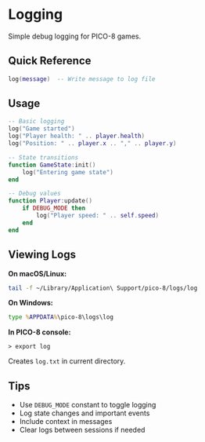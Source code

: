 # Logging

Simple debug logging for PICO-8 games.

## Quick Reference

```lua
log(message)  -- Write message to log file
```

## Usage

```lua
-- Basic logging
log("Game started")
log("Player health: " .. player.health)
log("Position: " .. player.x .. "," .. player.y)

-- State transitions
function GameState:init()
    log("Entering game state")
end

-- Debug values
function Player:update()
    if DEBUG_MODE then
        log("Player speed: " .. self.speed)
    end
end
```

## Viewing Logs

**On macOS/Linux:**
```bash
tail -f ~/Library/Application\ Support/pico-8/logs/log
```

**On Windows:**
```cmd
type %APPDATA%\pico-8\logs\log
```

**In PICO-8 console:**
```
> export log
```
Creates `log.txt` in current directory.

## Tips

- Use `DEBUG_MODE` constant to toggle logging
- Log state changes and important events
- Include context in messages
- Clear logs between sessions if needed
